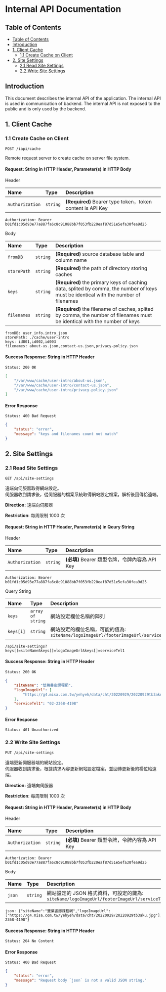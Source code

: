 # Internal API Documentation

## Table of Contents

- [Table of Contents](#table-of-contents)
- [Introduction](#introduction)
- [1. Client Cache](#1-client-cache)
  - [1.1 Create Cache on Client](#11-create-cache-on-client)
- [2. Site Settings](#2-site-settings)
  - [2.1 Read Site Settings](#21-read-site-settings)
  - [2.2 Write Site Settings](#22-write-site-settings)


## Introduction

This document describes the internal API of the application. The internal API is used in communication of backend. The internal API is not exposed to the public and is only used by the backend.

## 1. Client Cache

### 1.1 Create Cache on Client

```
POST /iapi/cache
```

Remote request server to create cache on server file system.


#### Request: String in HTTP Header, Parameter(s) in HTTP Body

Header

| Name            | Type     | Description                                                |
| :-------------- | :------- | :--------------------------------------------------------- |
| `Authorization` | `string` | **(Required)** Bearer type token，token content is API Key |


```
Authorization: Bearer b01fd1c05d93e77a887fa6c8c91088bb7f053fb220eaf87d51e5efa30fea9d25
```


Body

| Name        | Type     | Description                                                                                                                          |
| :---------- | :------- | :----------------------------------------------------------------------------------------------------------------------------------- |
| `fromDB`    | `string` | **(Required)** source database table and column name                                                                                 |
| `storePath` | `string` | **(Required)** the path of directory storing caches                                                                                  |
| `keys`      | `string` | **(Required)** the primary keys of caching data, splited by comma, the number of keys must be identical with the number of filenames |
| `filenames` | `string` | **(Required)** the filename of caches, splited by comma, the number of filenames must be identical with the number of keys           |


```
fromDB: user_info.intro_json
storePath: ./cache/user-intro
keys: id001,id002,id003
filenames: about-us.json,contact-us.json,privacy-policy.json
```


#### Success Response: String in HTTP Header

```
Status: 200 OK
```
```json
[
    "/var/www/cache/user-intro/about-us.json",
    "/var/www/cache/user-intro/contact-us.json",
    "/var/www/cache/user-intro/privacy-policy.json"
]
```


#### Error Response

```
Status: 400 Bad Request
```
```json
{
    "status": "error",
    "message": "keys and filenames count not match"
}
```



## 2. Site Settings

### 2.1 Read Site Settings

```
GET /api/site-settings
```

遠端向伺服器取得網站設定。  
伺服器收到請求後，從伺服器的檔案系統取得網站設定檔案，解析後回傳給遠端。  

**Direction:** 遠端向伺服器

**Restriction:** 每周限制 1000 次


#### Request: String in HTTP Header, Parameter(s) in Qeury String

Header

| Name            | Type     | Description                                    |
| :-------------- | :------- | :--------------------------------------------- |
| `Authorization` | `string` | **(必填)** Bearer 類型令牌，令牌內容為 API Key |


```
Authorization: Bearer b01fd1c05d93e77a887fa6c8c91088bb7f053fb220eaf87d51e5efa30fea9d25
```


Query String

| Name      | Type              | Description                                                                                                                                                                                                   |
| :-------- | :---------------- | :------------------------------------------------------------------------------------------------------------------------------------------------------------------------------------------------------------ |
| `keys`    | `array of string` | 網站設定欄位名稱的陣列                                                                                                                                                                                        |
| `keys[i]` | `string`          | 網站設定的欄位名稱，可能的值為: `siteName/logoImageUrl/footerImageUrl/serviceTel1/serviceFax1/serviceAddress/serviceHours/serviceEmail/ownerName/linkLine/linkFacebook/linkYouTube/servicePeriod/serviceTel2` |


```
/api/site-settings?keys[]=siteName&keys[]=logoImageUrl&keys[]=serviceTel1
```


#### Success Response: String in HTTP Header

```
Status: 200 OK
```
```json
{
    "siteName": "雙葉書廊課程網",
    "logoImageUrl": [
        "https://g4.misa.com.tw/yehyeh/data/cht/20220929/20220929tb3aku.jpg"
    ],
    "serviceTel1": "02-2368-4198"
}
```


#### Error Response

```
Status: 401 Unauthorized
```



### 2.2 Write Site Settings

```
PUT /api/site-settings
```

遠端更新伺服器端的網站設定。  
伺服器收到請求後，根據請求內容更新網站設定檔案，並回傳更新後的欄位給遠端。  

**Direction:** 遠端向伺服器

**Restriction:** 每周限制 1000 次


#### Request: String in HTTP Header, Parameter(s) in HTTP Body

Header

| Name            | Type     | Description                                    |
| :-------------- | :------- | :--------------------------------------------- |
| `Authorization` | `string` | **(必填)** Bearer 類型令牌，令牌內容為 API Key |


```
Authorization: Bearer b01fd1c05d93e77a887fa6c8c91088bb7f053fb220eaf87d51e5efa30fea9d25
```


Body

| Name   | Type     | Description                                                                                                                                                                                                           |
| :----- | :------- | :-------------------------------------------------------------------------------------------------------------------------------------------------------------------------------------------------------------------- |
| `json` | `string` | 網站設定的 JSON 格式資料，可設定的鍵為: `siteName/logoImageUrl/footerImageUrl/serviceTel1/serviceFax1/serviceAddress/serviceHours/serviceEmail/ownerName/linkLine/linkFacebook/linkYouTube/servicePeriod/serviceTel2` |


```
json: {"siteName":"雙葉書廊課程網","logoImageUrl":["https://g4.misa.com.tw/yehyeh/data/cht/20220929/20220929tb3aku.jpg"],"serviceTel1":"02-2368-4198"}
```


#### Success Response: String in HTTP Header

```
Status: 204 No Content
```


#### Error Response

```
Status: 400 Bad Request
```
```json
{
    "status": "error",
    "message": "Request body `json` is not a valid JSON string."
}
```
